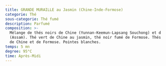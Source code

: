 ```yaml
---
title: GRANDE MURAILLE au Jasmin (Chine-Inde-Formose)
categorie: Thé
sous-categorie: Thé fumé
description: Parfumé
composition: >-
  Mélange de thés noirs de Chine (Yunnan-Keemun-Lapsang Souchong) et d'Inde
  (Assam). Thé vert de Chine au jasmin, thé noir fumé de Formose. Thés oolongs
  de Chine et de Formose. Pointes blanches.
temps: 5 mn
degree: 95°C
time: Après-Midi
---
```



